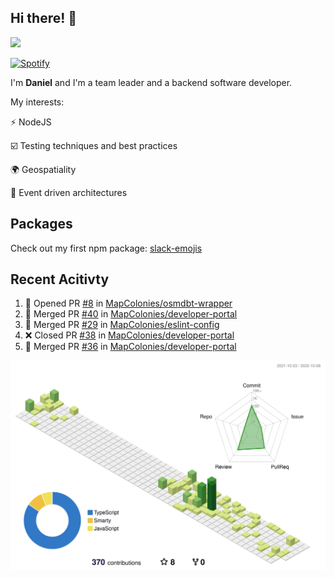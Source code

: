 ## Hi there! 👋

<p>
  <img src="https://github-readme-stats.vercel.app/api?username=syncush&theme=tokyonight">
</p>

[![Spotify](https://novatorem-rust.vercel.app/api/spotify)](https://open.spotify.com/user/syncush)

I'm **Daniel** and I'm a team leader and a backend software developer.

My interests:

⚡ NodeJS

☑️ Testing techniques and best practices

🌍 Geospatiality

🧠 Event driven architectures

## Packages
Check out my first npm package: [slack-emojis](https://www.npmjs.com/package/slack-emojis)

## Recent Acitivty
<!--START_SECTION:activity-->
1. 💪 Opened PR [#8](https://github.com/MapColonies/osmdbt-wrapper/pull/8) in [MapColonies/osmdbt-wrapper](https://github.com/MapColonies/osmdbt-wrapper)
2. 🎉 Merged PR [#40](https://github.com/MapColonies/developer-portal/pull/40) in [MapColonies/developer-portal](https://github.com/MapColonies/developer-portal)
3. 🎉 Merged PR [#29](https://github.com/MapColonies/eslint-config/pull/29) in [MapColonies/eslint-config](https://github.com/MapColonies/eslint-config)
4. ❌ Closed PR [#38](https://github.com/MapColonies/developer-portal/pull/38) in [MapColonies/developer-portal](https://github.com/MapColonies/developer-portal)
5. 🎉 Merged PR [#36](https://github.com/MapColonies/developer-portal/pull/36) in [MapColonies/developer-portal](https://github.com/MapColonies/developer-portal)
<!--END_SECTION:activity-->

![contrib](./profile-3d-contrib/profile-green-animate.svg)
